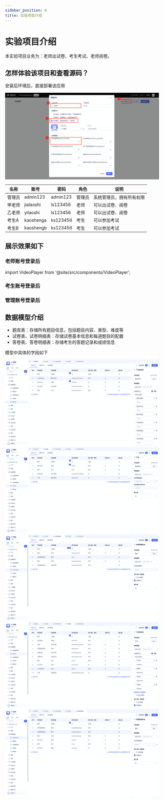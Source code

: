 ```yaml
---
sidebar_position: 0
title: 实验项目介绍
---
```

# 实验项目介绍

本实验项目业务为：老师出试卷、考生考试、老师阅卷。

## 怎样体验该项目和查看源码？

安装后环境后，直接部署该应用

![](img/project_192638.png)


| 名称 | 账号 | 密码 | 角色 | 说明 |
|------|------|------|------|------|
| 管理员| admin123 | admin123 | 管理员 | 系统管理员，拥有所有权限 |
|甲老师| jialaoshi | ls123456 | 老师 | 可以出试卷、阅卷 |
|乙老师| yilaoshi| ls123456 | 老师 |可以出试卷、阅卷 |
|考生A| kaoshenga | ks123456 | 考生 | 可以参加考试 |
|考生B| kaoshengb| ks123456 | 考生 | 可以参加考试 |

## 展示效果如下
### 老师账号登录后
import VideoPlayer from '@site/src/components/VideoPlayer';

<VideoPlayer relatePath="/docs/tutorial/project_teacher.mp4" />

### 考生账号登录后

<VideoPlayer relatePath="/docs/tutorial/project_student.mp4" />

### 管理账号登录后

<VideoPlayer relatePath="/docs/tutorial/project_admin.mp4" />


## 数据模型介绍
* 题库表：存储所有题目信息，包括题目内容、类型、难度等
* 试卷表、试卷明细表：存储试卷基本信息和每道题目的配置
* 答卷表、答卷明细表：存储考生的答题记录和成绩信息

模型中具体的字段如下

![](img/project_102847.png)
![](img/project_102943.png)
![](img/project_103005.png)
![](img/project_103040.png)
![](img/project_103119.png)